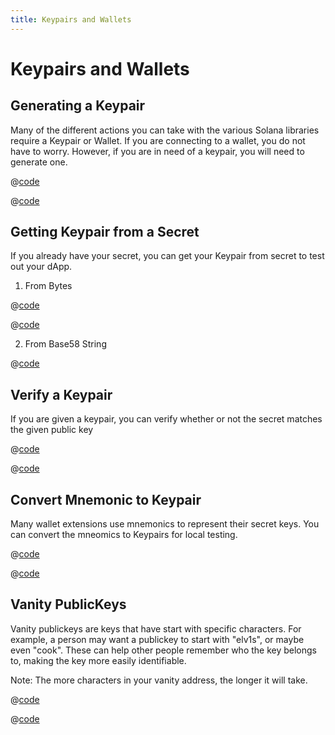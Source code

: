 ```yaml
---
title: Keypairs and Wallets
---
```


# Keypairs and Wallets

## Generating a Keypair

Many of the different actions you can take with the various Solana
libraries require a Keypair or Wallet. If you are connecting to a
wallet, you do not have to worry. However, if you are in need of a
keypair, you will need to generate one.

<CodeGroup>
  <CodeGroupItem title="TS" active>

@[code](@/code/keypairs-and-wallets/generate-keypair/generate-keypair.en.ts)

  </CodeGroupItem>

  <CodeGroupItem title="CLI">

@[code](@/code/keypairs-and-wallets/generate-keypair/generate-keypair.en.sh)

  </CodeGroupItem>
</CodeGroup>

## Getting Keypair from a Secret

If you already have your secret, you can get your Keypair from secret
to test out your dApp.

1. From Bytes

<CodeGroup>
  <CodeGroupItem title="TS" active>

@[code](@/code/keypairs-and-wallets/keypair-from-secret/keypair-from-secret.en.ts)

  </CodeGroupItem>

  <CodeGroupItem title="CLI">

@[code](@/code/keypairs-and-wallets/keypair-from-secret/keypair-from-secret.en.sh)

  </CodeGroupItem>
</CodeGroup>

2. From Base58 String

<CodeGroup>
  <CodeGroupItem title="TS" active>

@[code](@/code/keypairs-and-wallets/keypair-from-secret/from-bs58.en.ts)

  </CodeGroupItem>
</CodeGroup>


## Verify a Keypair

If you are given a keypair, you can verify whether or not the secret
matches the given public key

<CodeGroup>
  <CodeGroupItem title="TS" active>

@[code](@/code/keypairs-and-wallets/verify-keypair/verify-keypair.en.ts)

  </CodeGroupItem>

  <CodeGroupItem title="CLI">

@[code](@/code/keypairs-and-wallets/verify-keypair/verify-keypair.en.sh)

  </CodeGroupItem>
</CodeGroup>

## Convert Mnemonic to Keypair

Many wallet extensions use mnemonics to represent their secret keys.
You can convert the mneomics to Keypairs for local testing.

<CodeGroup>
  <CodeGroupItem title="TS" active>

@[code](@/code/keypairs-and-wallets/mnemonic-to-keypair/mnemonic-to-keypair.en.ts)

  </CodeGroupItem>

  <CodeGroupItem title="CLI">

@[code](@/code/keypairs-and-wallets/mnemonic-to-keypair/mnemonic-to-keypair.en.sh)

  </CodeGroupItem>
</CodeGroup>

## Vanity PublicKeys

Vanity publickeys are keys that have start with specific characters.
For example, a person may want a publickey to start with "elv1s", or
maybe even "cook". These can help other people remember who the key
belongs to, making the key more easily identifiable.

Note: The more characters in your vanity address, the longer it will
take.

<CodeGroup>
  <CodeGroupItem title="TS" active>

@[code](@/code/keypairs-and-wallets/vanity-publickeys/vanity-publickeys.en.ts)

  </CodeGroupItem>

  <CodeGroupItem title="CLI">

@[code](@/code/keypairs-and-wallets/vanity-publickeys/vanity-publickeys.en.sh)

  </CodeGroupItem>
</CodeGroup>
